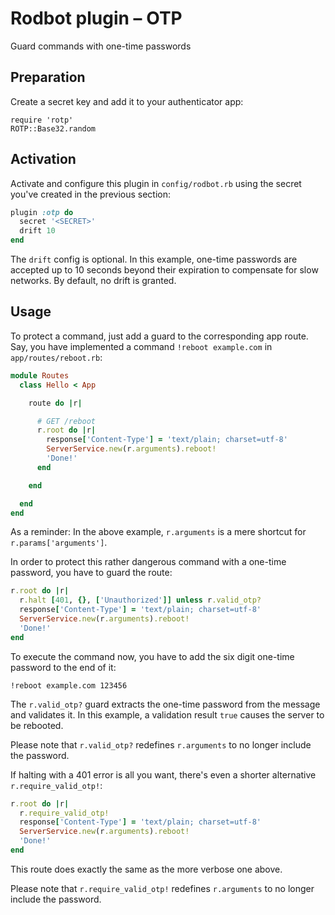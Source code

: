 # Rodbot plugin – OTP

Guard commands with one-time passwords

## Preparation

Create a secret key and add it to your authenticator app:

```
require 'rotp'
ROTP::Base32.random
```

## Activation

Activate and configure this plugin in `config/rodbot.rb` using the secret you've created in the previous section:

```ruby
plugin :otp do
  secret '<SECRET>'
  drift 10
end
```

The `drift` config is optional. In this example, one-time passwords are accepted up to 10 seconds beyond their expiration to compensate for slow networks. By default, no drift is granted.

## Usage

To protect a command, just add a guard to the corresponding app route. Say, you have implemented a command `!reboot example.com` in `app/routes/reboot.rb`:

```ruby
module Routes
  class Hello < App

    route do |r|

      # GET /reboot
      r.root do |r|
        response['Content-Type'] = 'text/plain; charset=utf-8'
        ServerService.new(r.arguments).reboot!
        'Done!'
      end

    end

  end
end
```

As a reminder: In the above example, `r.arguments` is a mere shortcut for `r.params['arguments']`.

In order to protect this rather dangerous command with a one-time password, you have to guard the route:

```ruby
r.root do |r|
  r.halt [401, {}, ['Unauthorized']] unless r.valid_otp?
  response['Content-Type'] = 'text/plain; charset=utf-8'
  ServerService.new(r.arguments).reboot!
  'Done!'
end
```

To execute the command now, you have to add the six digit one-time password to the end of it:

```
!reboot example.com 123456
```

The `r.valid_otp?` guard extracts the one-time password from the message and validates it. In this example, a validation result `true` causes the server to be rebooted.

Please note that `r.valid_otp?` redefines `r.arguments` to no longer include the password.

If halting with a 401 error is all you want, there's even a shorter alternative `r.require_valid_otp!`:

```ruby
r.root do |r|
  r.require_valid_otp!
  response['Content-Type'] = 'text/plain; charset=utf-8'
  ServerService.new(r.arguments).reboot!
  'Done!'
end
```

This route does exactly the same as the more verbose one above.

Please note that `r.require_valid_otp!` redefines `r.arguments` to no longer include the password.
